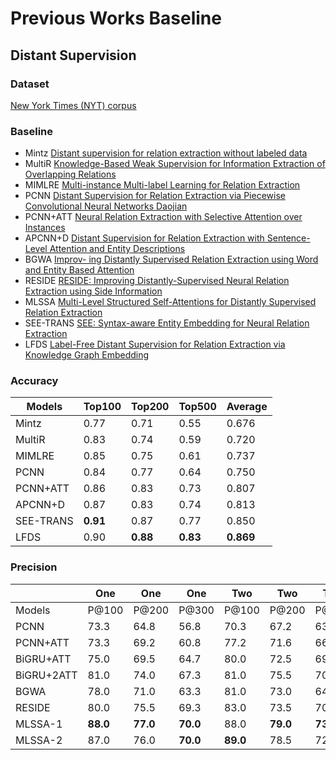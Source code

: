 # Previous Works Baseline
## Distant Supervision
### Dataset
[New York Times (NYT) corpus](http://iesl.cs.umass.edu/riedel/ecml/)
### Baseline
- Mintz [Distant supervision for relation extraction without labeled data](http://www.aclweb.org/anthology/P09-1113)
- MultiR [Knowledge-Based Weak Supervision for Information Extraction of Overlapping Relations](http://www.aclweb.org/anthology/P11-1055)
- MIMLRE [Multi-instance Multi-label Learning for Relation Extraction](http://www.aclweb.org/anthology/D12-1042)
- PCNN [Distant Supervision for Relation Extraction via Piecewise Convolutional Neural Networks
Daojian](http://www.emnlp2015.org/proceedings/EMNLP/pdf/EMNLP203.pdf)
- PCNN+ATT [Neural Relation Extraction with Selective Attention over Instances](http://www.aclweb.org/anthology/P16-1200)
- APCNN+D [Distant Supervision for Relation Extraction with Sentence-Level Attention and Entity Descriptions](<https://pdfs.semanticscholar.org/b8da/823ad81e3b8e5b80d8286129fdb1d9132e7.pdf?_ga=2.25061362.950242724.1556102255-1721389731.1530185202>) 
- BGWA [Improv- ing Distantly Supervised Relation Extraction using Word and Entity Based Attention](https://arxiv.org/pdf/1804.06987.pdf)
- RESIDE [RESIDE: Improving Distantly-Supervised Neural Relation Extraction using Side Information](http://malllabiisc.github.io/publications/papers/reside_emnlp18.pdf)
- MLSSA [Multi-Level Structured Self-Attentions for Distantly Supervised Relation Extraction](https://www.aclweb.org/anthology/D18-1245)
- SEE-TRANS [SEE: Syntax-aware Entity Embedding for Neural Relation Extraction](http://arxiv.org/abs/1801.03603)
- LFDS [Label-Free Distant Supervision for Relation Extraction via Knowledge Graph Embedding](http://aclweb.org/anthology/D18-1248)
### Accuracy

| Models 	| Top100 	| Top200 	| Top500 	| Average 	|
|--------	|--------	|--------	|--------	|---------	|
|    Mintz    	|0.77    |0.71    |0.55    |0.676    |
|   MultiR     	|0.83    |0.74    |0.59    |0.720    |
|    MIMLRE    	|0.85    |0.75    |0.61    |0.737    |
|    PCNN    	  |0.84    |0.77    |0.64    |0.750    |
|    PCNN+ATT   |0.86    |0.83    |0.73    |0.807    |
|   APCNN+D     |0.87    |0.83    |0.74    |0.813    |
|    SEE-TRANS  |**0.91**|0.87    |0.77    |0.850    |
|    LFDS    	  |0.90    |**0.88**|**0.83**|**0.869**|

### Precision
|  	| One 	| One 	| One 	| Two 	| Two 	| Two 	| All 	| All 	| All 	|
|------------	|-------	|-------	|-------	|-------	|-------	|-------	|-------	|-------	|-------	|
| Models 	    | P@100 	| P@200 	| P@300 	| P@100 	| P@200 	| P@300 	| P@100 	| P@200 	| P@300 	|
| PCNN 	      | 73.3 	  | 64.8 	  | 56.8 	  | 70.3 	  | 67.2 	  | 63.1 	  | 72.3 	  | 69.7 	  | 64.1 	  |
| PCNN+ATT 	  | 73.3 	  | 69.2 	  | 60.8 	  | 77.2 	  | 71.6 	  | 66.1 	  | 76.2 	  | 73.1 	  | 67.4 	  |
| BiGRU+ATT 	| 75.0 	  | 69.5 	  | 64.7 	  | 80.0 	  | 72.5 	  | 69.3 	  | 82.0 	  | 76.5 	  | 71.3 	  |
| BiGRU+2ATT 	| 81.0 	  | 74.0 	  | 67.3 	  | 81.0 	  | 75.5 	  | 70.7 	  | 81.0 	  | 76.0 	  | 72.7 	  |
| BGWA 	      | 78.0 	  | 71.0 	  | 63.3 	  | 81.0 	  | 73.0 	  | 64.0 	  | 82.0 	  | 75.0 	  | 72.0 	  |
| RESIDE 	    | 80.0 	  | 75.5 	  | 69.3 	  | 83.0 	  | 73.5 	  | 70.6 	  | 84.0    | 78.5 	  | 75.6 	  |
| MLSSA-1 	  | **88.0**| **77.0**| **70.0**| 88.0 	  | **79.0**| **73.3**| 87.0 	  | **81.5**| 76.0  	|
| MLSSA-2 	  | 87.0 	  | 76.0 	  | **70.0**| **89.0**| 78.5 	  | 72.3 	  | **90.0**| **81.5**| **77.0**|
